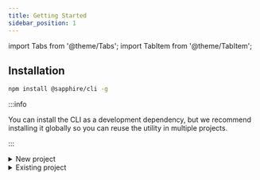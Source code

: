```yaml
---
title: Getting Started
sidebar_position: 1
---
```


import Tabs from '@theme/Tabs'; import TabItem from '@theme/TabItem';

## Installation

```bash npm2yarn2pnpm
npm install @sapphire/cli -g
```

:::info

You can install the CLI as a development dependency, but we recommend installing it globally so you can reuse the utility in multiple projects.

:::

<details>
<summary>New project</summary>

## Creating a bot

```bash
sapphire new
```

Run this command to start.

```bash {2}
sapphire new
? What's the name of your project? › my-sapphire-bot
```

Choose a name for your project, that will also be the folder name for your project. Defaults to `my-sapphire-bot`.

```bash {3-5}
sapphire new
✔ What's the name of your project? … my-sapphire-bot
? Choose a language for your project › - Use arrow-keys. Return to submit.
❯   TypeScript (Recommended)
    JavaScript
```

Choose a language for your project, we will choose **TypeScript** in this guide.

```bash {4-6}
sapphire new
✔ What's the name of your project? … my-sapphire-bot
✔ Choose a language for your project › TypeScript (Recommended)
? Choose a template for your project › - Use arrow-keys. Return to submit.
❯   Default template (Recommended)
    with Docker
```

Choose a template for your project, we will go with the **default template** in this guide.

```bash {5-7}
sapphire new
✔ What's the name of your project? … my-sapphire-bot
✔ Choose a language for your project › TypeScript (Recommended)
✔ Choose a template for your project › Default template (Recommended)
? What format do you want your config file to be in? › - Use arrow-keys. Return to submit.
    JSON
❯   YAML
```

Choose a format for your config file, we will choose **YAML** in this guide. This config file is for Sapphire CLI, read
more about it here.

```bash {6-8}
sapphire new
✔ What's the name of your project? … my-sapphire-bot
✔ Choose a language for your project › TypeScript (Recommended)
✔ Choose a template for your project › Default template (Recommended)
✔ What format do you want your config file to be in? › YAML
? What package manager do you want to use? › - Use arrow-keys. Return to submit.
❯   Yarn (Recommended)
    npm
```

Choose a package manager for your project, we will choose **Yarn** in this guide.

```bash {7}
sapphire new
✔ What's the name of your project? … my-sapphire-bot
✔ Choose a language for your project › TypeScript (Recommended)
✔ Choose a template for your project › Default template (Recommended)
✔ What format do you want your config file to be in? › YAML
✔ What package manager do you want to use? › Yarn (Recommended)
? Do you want to create a git repository for this project? › (y/N)
```

Lastly, if you want to initialize a git repository in your project, type `y` and enter. If you don't want a git
repository in your project, just enter.

Now wait for the CLI to create your project and install the dependencies. This should take ~2 minutes.

```bash
sapphire new
✔ What's the name of your project? … my-sapphire-bot
✔ Choose a language for your project › TypeScript (Recommended)
✔ Choose a template for your project › Default template (Recommended)
✔ What format do you want your config file to be in? › YAML
✔ What package manager do you want to use? › Yarn (Recommended)
✔ Do you want to create a git repository for this project? … no
✔ Cloning the repository
✔ Setting up the project
✔ Installing dependencies using Yarn
Done!
```

Congratulations, you created a bot using Sapphire CLI. Read the README to see what you need to do before running it.

<Tabs groupId="shell-choice">
<TabItem value="bash" label="Bash" default>

```bash
cat my-sapphire-bot/README.md
# TypeScript Sapphire Bot example

This is a basic setup of a Discord bot using the [sapphire framework][sapphire] written in TypeScript
...
```

</TabItem>

<TabItem value="powershell" label="Powershell">

```powershell
Get-Content .\my-sapphire-bot\README.md
# TypeScript Sapphire Bot example

This is a basic setup of a Discord bot using the [sapphire framework][sapphire] written in TypeScript
...
```

</TabItem>

<TabItem value="commandprompt" label="CMD">

```batch
type my-sapphire-bot\README.md
# TypeScript Sapphire Bot example

This is a basic setup of a Discord bot using the [sapphire framework][sapphire] written in TypeScript
...
```

</TabItem>
</Tabs>

</details>

<details>
<summary> Existing project </summary>

## Using Sapphire CLI on an existing project

```bash
sapphire init
```

Run this command to start.

```bash {2-4}
sapphire init
? What format do you want your config file to be in? › - Use arrow-keys. Return to submit.
    JSON
❯   YAML
```

Choose a format for your config file, we will choose **YAML** in this guide. This config file is for Sapphire CLI, read
more about it here.

```bash {3-5}
sapphire init
✔ What format do you want your config file to be in? › YAML
? Choose the language used in your project › - Use arrow-keys. Return to submit.
❯   TypeScript
    JavaScript
```

Choose the language you are using in your project, we are using **TypeScript** in this one, so we will go with it.

```bash {4}
sapphire init
✔ What format do you want your config file to be in? › YAML
✔ Choose the language used in your project › TypeScript
? Your base directory › src
```

Enter your base directory, where your project's entry point is located, defaults to `src`.

```bash {5}
sapphire init
✔ What format do you want your config file to be in? › YAML
✔ Choose the language used in your project › TypeScript
✔ Your base directory … src
? Where do you store your commands? (do not include the base) › commands
```

Enter your commands directory, where your commands are located (don't include the base), defaults to `commands`.

```bash {6}
sapphire init
✔ What format do you want your config file to be in? › YAML
✔ Choose the language used in your project › TypeScript
✔ Your base directory … src
✔ Where do you store your commands? (do not include the base) … commands
? Where do you store your listeners? (do not include the base) › listeners
```

Enter your listeners directory, where your listeners are located (don't include the base), defaults to `listeners`.

```bash {7}
sapphire init
✔ What format do you want your config file to be in? › YAML
✔ Choose the language used in your project › TypeScript
✔ Your base directory … src
✔ Where do you store your commands? (do not include the base) … commands
✔ Where do you store your listeners? (do not include the base) … listeners
? Where do you store your arguments? (do not include the base) › arguments
```

Enter your arguments directory, where your arguments are located (don't include the base), defaults to `arguments`.

```bash {8}
sapphire init
✔ What format do you want your config file to be in? › YAML
✔ Choose the language used in your project › TypeScript
✔ Your base directory … src
✔ Where do you store your commands? (do not include the base) … commands
✔ Where do you store your listeners? (do not include the base) … listeners
✔ Where do you store your arguments? (do not include the base) … arguments
? Where do you store your preconditions? (do not include the base) › preconditions
```

Enter your preconditions directory, where your preconditions are located (don't include the base), defaults to
`preconditions`.

```bash {9}
sapphire init
✔ What format do you want your config file to be in? › YAML
✔ Choose the language used in your project › TypeScript
✔ Your base directory … src
✔ Where do you store your commands? (do not include the base) … commands
✔ Where do you store your listeners? (do not include the base) … listeners
✔ Where do you store your arguments? (do not include the base) … arguments
✔ Where do you store your preconditions? (do not include the base) … preconditions
? Do you want to enable custom file templates? › (y/N)
```

Choose if you want to enable custom file (piece) templates, type `y` and enter if you want to enable it. If you don't
want to enable it, just enter.

```bash
sapphire init
✔ What format do you want your config file to be in? › YAML
✔ Choose the language used in your project › TypeScript
✔ Your base directory … src
✔ Where do you store your commands? (do not include the base) … commands
✔ Where do you store your listeners? (do not include the base) … listeners
✔ Where do you store your arguments? (do not include the base) … arguments
✔ Where do you store your preconditions? (do not include the base) … preconditions
✔ Do you want to enable custom file templates? … no
```

Done! Now you can use Sapphire CLI in your project. 🎉

</details>
